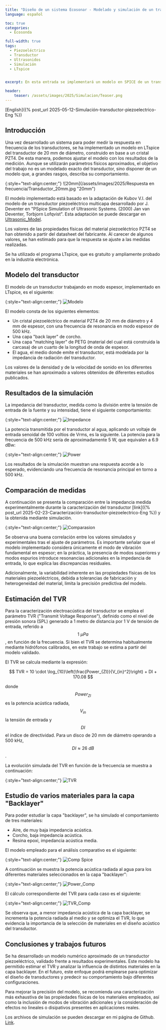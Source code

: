 ```yaml
---
title: "Diseño de un sistema Ecosonar - Modelado y simulación de un transductor piezoeléctrico"
language: español

toc: true
categories: 
  - Ecosonda  

full-width: true
tags:
  - Piezoeléctrico
  - Transductor
  - Ultrasonidos
  - Simulación
  - LTspice


excerpt: En esta entrada se implementará un modelo en SPICE de un transductor ultrasónico. Para validar este modelo, se comprobará que los resultados de la simulación se ajustan a las medidas realizadas sobre el transductor diseñado y construido, descritas en el post anterior. A partir de estos datos se estimará la TVR del transductor.

header:
    teaser: /assets/images/2025/Simulacion/Teaser.png
---
```


[English]({% post_url 2025-05-12-Simulación-transductor-piezoelectrico-Eng %})

## Introducción

Una vez desarrollado un sistema para poder medir la respuesta en frecuencia de los transductores, se ha implementado un modelo en LTspice del transductor de 20 mm de diámetro, construido en base a un cristal PZT4. De esta manera, podemos ajustar el modelo con los resultados de la medición. Aunque se utilizarán parámetros físicos aproximados, el objetivo del trabajo no es un modelado exacto del transductor, sino disponer de un modelo que, a grandes rasgos, describa su comportamiento.

{:style="text-align:center;"}
![20mm](/assets/images/2025/Respuesta en frecuencia/Transductor_20mm.jpg "20mm")

El modelo implementado está basado en la adaptación de Kubov V.I. del modelo de un transductor piezoeléctrico multicapa desarrollado por J. Deventer en "PSpice Simulation of Ultrasonic Systems. (2000) Jan van Deventer, Torbjorn Lofqvist". Esta adaptación se puede descargar en [Ultrasonic_Model](https://ltwiki.org/files/LTspiceIV/examples/PiezoAcoustic/).

Los valores de las propiedades físicas del material piezoeléctrico PZT4 se han obtenido a partir del datasheet del fabricante. Al carecer de algunos valores, se han estimado para que la respuesta se ajuste a las medidas realizadas.

Se ha utilizado el programa LTspice, que es gratuito y ampliamente probado en la industria electrónica.

## Modelo del transductor

El modelo de un transductor trabajando en modo espesor, implementado en LTspice, es el siguiente:

{:style="text-align:center;"}
![Modelo](/assets/images/2025/Simulacion/Modelo_SpiceAC_1.png "Modelo")

El modelo consta de los siguientes elementos:

- Un cristal piezoeléctrico de material PZT4 de 20 mm de diámetro y 4 mm de espesor, con una frecuencia de resonancia en modo espesor de 500 kHz.
- Una capa "back layer" de corcho.
- Una capa "matching layer" de PETG (material del cual está construida la carcasa) de un cuarto de la longitud de onda de espesor.
- El agua, el medio donde emite el transductor, está modelada por la impedancia de radiación del transductor.

Los valores de la densidad y de la velocidad de sonido en los diferentes materiales se han aproximado a valores obtenidos de diferentes estudios publicados.

## Resultados de la simulación

La impedancia del transductor, medida como la división entre la tensión de entrada de la fuente y su intensidad, tiene el siguiente comportamiento:

{:style="text-align:center;"}
![Impedance](/assets/images/2025/Simulacion/Z_cork.png "Impedance")

La potencia transmitida por el transductor al agua, aplicando un voltaje de entrada senoidal de 100 voltios de Vrms, es la siguiente. La potencia para la frecuencia de 500 kHz sería de aproximadamente 5 W, que equivalen a 6.9 dBw:

{:style="text-align:center;"}
![Power](/assets/images/2025/Simulacion/Power_Cork.png "Power")

Los resultados de la simulación muestran una respuesta acorde a lo esperado, evidenciando una frecuencia de resonancia principal en torno a 500 kHz.

## Comparación de medidas

A continuación se presenta la comparación entre la impedancia medida experimentalmente durante la caracterización del transductor [link]({% post_url 2025-02-23-Caracterización-transductor-piezoelectrico-Eng %}) y la obtenida mediante simulación.

{:style="text-align:center;"}
![Comparasion](/assets/images/2025/Simulacion/Comp_Z.png "Comparasion")

Se observa una buena correlación entre los valores simulados y experimentales tras el ajuste de parámetros. Es importante señalar que el modelo implementado considera únicamente el modo de vibración fundamental en espesor; en la práctica, la presencia de modos superiores y modos espurios introduce resonancias adicionales en la impedancia de entrada, lo que explica las discrepancias residuales.

Adicionalmente, la variabilidad inherente en las propiedades físicas de los materiales piezoeléctricos, debida a tolerancias de fabricación y heterogeneidad del material, limita la precisión predictiva del modelo.

## Estimación del TVR

Para la caracterización electroacústica del transductor se emplea el parámetro TVR ("Transmit Voltage Response"), definido como el nivel de presión sonora (SPL) generado a 1 metro de distancia por 1 V de tensión de entrada, referido a $$1~\mu Pa$$, en función de la frecuencia. Si bien el TVR se determina habitualmente mediante hidrófonos calibrados, en este trabajo se estima a partir del modelo validado.

El TVR se calcula mediante la expresión:

$$
TVR = 10 \cdot \log_{10}\left(\frac{Power_{Zl}}{V_{in}^2}\right) + DI + 170.08
$$

donde $$Power_{Zl}$$ es la potencia acústica radiada, $$V_{in}$$ la tensión de entrada y $$DI$$ el índice de directividad. Para un disco de 20 mm de diámetro operando a 500 kHz, $$DI \approx 26~dB$$.

La evolución simulada del TVR en función de la frecuencia se muestra a continuación:

{:style="text-align:center;"}
![TVR](/assets/images/2025/Simulacion/TVR_AC.png "TVR")

## Estudio de varios materiales para la capa "Backlayer"

Para poder estudiar la capa "backlayer", se ha simulado el comportamiento de tres materiales:

- Aire, de muy baja impedancia acústica.
- Corcho, baja impedancia acústica.
- Resina epoxi, impedancia acústica media.

El modelo empleado para el análisis comparativo es el siguiente:

{:style="text-align:center;"}
![Comp Spice](/assets/images/2025/Simulacion/Modelo_SpiceAC_1_Comp.png "Comp Spice")

A continuación se muestra la potencia acústica radiada al agua para los diferentes materiales seleccionados en la capa "backlayer":

{:style="text-align:center;"}
![Power_Comp](/assets/images/2025/Simulacion/Power_Cork_Comp.png "Power_Comp")

El cálculo correspondiente del TVR para cada caso es el siguiente:

{:style="text-align:center;"}
![TVR_Comp](/assets/images/2025/Simulacion/TVR_Comp.png "TVR_Comp")

Se observa que, a menor impedancia acústica de la capa backlayer, se incrementa la potencia radiada al medio y se optimiza el TVR, lo que evidencia la importancia de la selección de materiales en el diseño acústico del transductor.

## Conclusiones y trabajos futuros

Se ha desarrollado un modelo numérico aproximado de un transductor piezoeléctrico, validado frente a resultados experimentales. Este modelo ha permitido estimar el TVR y analizar la influencia de distintos materiales en la capa backlayer. En el futuro, este enfoque podrá emplearse para optimizar el diseño de transductores y predecir su comportamiento bajo diferentes configuraciones.

Para mejorar la precisión del modelo, se recomienda una caracterización más exhaustiva de las propiedades físicas de los materiales empleados, así como la inclusión de modos de vibración adicionales y la consideración de efectos no lineales o disipativos presentes en aplicaciones reales.

Los archivos de simulación se pueden descargar en mi página de Github. [Link](https://github.com/luicer/Echosounder/tree/main/Simulation/LTspice/).
